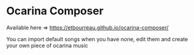 # Ocarina Composer

Available here => https://etbourreau.github.io/ocarina-composer/

You can import default songs when you have none, edit them and create your own piece of ocarina music
